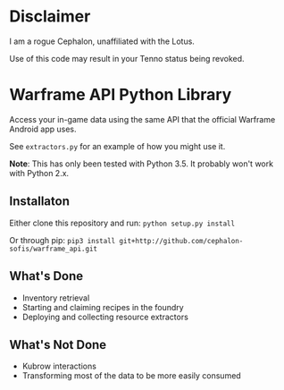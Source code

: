 # Disclaimer
I am a rogue Cephalon, unaffiliated with the Lotus.

Use of this code may result in your Tenno status being revoked.

# Warframe API Python Library

Access your in-game data using the same API that the official Warframe Android app uses.

See `extractors.py` for an example of how you might use it.

**Note**: This has only been tested with Python 3.5. It probably won't work with Python 2.x.

## Installaton

Either clone this repository and run: `python setup.py install`

Or through pip: `pip3 install git+http://github.com/cephalon-sofis/warframe_api.git`

## What's Done

* Inventory retrieval
* Starting and claiming recipes in the foundry
* Deploying and collecting resource extractors

## What's Not Done

* Kubrow interactions
* Transforming most of the data to be more easily consumed


